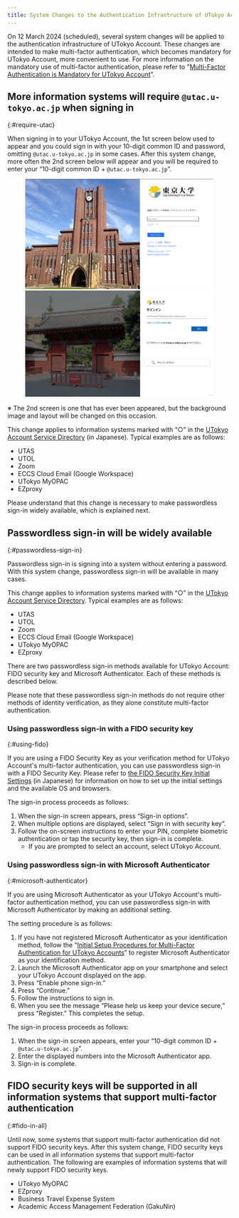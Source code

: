 ```yaml
---
title: System Changes to the Authentication Infrastructure of UTokyo Account
---
```


On 12 March 2024 (scheduled), several system changes will be applied to the authentication infrastructure of UTokyo Account. These changes are intended to make multi-factor authentication, which becomes mandatory for UTokyo Account, more convenient to use. For more information on the mandatory use of multi-factor authentication, please refer to "[Multi-Factor Authentication is Mandatory for UTokyo Account](/en/notice/2024/mfa100-schedule)”.

## More information systems will require `@utac.u-tokyo.ac.jp` when signing in
{:#require-utac}

When signing in to your UTokyo Account, the 1st screen below used to appear and you could sign in with your 10-digit common ID and password, omitting `@utac.u-tokyo.ac.jp` in some cases. After this system change, more often the 2nd screen below will appear and you will be required to enter your “10-digit common ID + `@utac.u-tokyo.ac.jp`”.

<figure class="gallery">
    <img src="./yasuda.png" class="border">
    <img src="./akamon.png" class="border">
</figure>

※ The 2nd screen is one that has ever been appeared, but the background image and layout will be changed on this occasion.

This change applies to information systems marked with “○” in the [UTokyo Account Service Directory](https://login.adm.u-tokyo.ac.jp/utokyoaccount/ ) (in Japanese). Typical examples are as follows:

- UTAS
- UTOL
- Zoom
- ECCS Cloud Email (Google Workspace)
- UTokyo MyOPAC
- EZproxy

Please understand that this change is necessary to make passwordless sign-in widely available, which is explained next.

## Passwordless sign-in will be widely available
{:#passwordless-sign-in}

Passwordless sign-in is signing into a system without entering a password. With this system change, passwordless sign-in will be available in many cases.

This change applies to information systems marked with “○” in the [UTokyo Account Service Directory](https://login.adm.u-tokyo.ac.jp/utokyoaccount/). Typical examples are as follows:

- UTAS
- UTOL
- Zoom
- ECCS Cloud Email (Google Workspace)
- UTokyo MyOPAC
- EZproxy

There are two passwordless sign-in methods available for UTokyo Account: FIDO security key and Microsoft Authenticator. Each of these methods is described below.

Please note that these passwordless sign-in methods do not require other methods of identity verification, as they alone constitute multi-factor authentication.

### Using passwordless sign-in with a FIDO security key
{:#using-fido}

If you are using a FIDO Security Key as your verification method for UTokyo Account's multi-factor authentication, you can use passwordless sign-in with a FIDO Security Key. Please refer to [the FIDO Security Key Initial Settings](/utokyo_account/mfa/fido-security_key/) (in Japanese) for information on how to set up the initial settings and the available OS and browsers.

The sign-in process proceeds as follows:

1. When the sign-in screen appears, press “Sign-in options”.
2. When multiple options are displayed, select “Sign in with security key”.
3. Follow the on-screen instructions to enter your PIN, complete biometric authentication or tap the security key, then sign-in is complete.
   - If you are prompted to select an account, select UTokyo Account.

### Using passwordless sign-in with Microsoft Authenticator
{:#microsoft-authenticator}

If you are using Microsoft Authenticator as your UTokyo Account's multi-factor authentication method, you can use passwordless sign-in with Microsoft Authenticator by making an additional setting.

The setting procedure is as follows:

1. If you have not registered Microsoft Authenticator as your identification method, follow the “[Initial Setup Procedures for Multi-Factor Authentication for UTokyo Accounts](/en/utokyo_account/mfa/initial/)” to register Microsoft Authenticator as your identification method.
2. Launch the Microsoft Authenticator app on your smartphone and select your UTokyo Account displayed on the app.
3. Press “Enable phone sign-in.”
4. Press “Continue.”
5. Follow the instructions to sign in.
6. When you see the message “Please help us keep your device secure,” press “Register.” This completes the setup. 

The sign-in process proceeds as follows:

1. When the sign-in screen appears, enter your “10-digit common ID + `@utac.u-tokyo.ac.jp`”.
2. Enter the displayed numbers into the Microsoft Authenticator app.
3. Sign-in is complete.

## FIDO security keys will be supported in all information systems that support multi-factor authentication
{:#fido-in-all}

Until now, some systems that support multi-factor authentication did not support FIDO security keys. After this system change, FIDO security keys can be used in all information systems that support multi-factor authentication. The following are examples of information systems that will newly support FIDO security keys.

- UTokyo MyOPAC
- EZproxy
- Business Travel Expense System
- Academic Access Management Federation (GakuNin)

